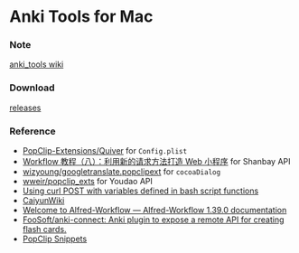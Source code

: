 Anki Tools for Mac
===

### Note

[anki_tools wiki](https://github.com/cdpath/anki_tools/wiki)


### Download

[releases](https://github.com/cdpath/anki_tools/releases)


### Reference

- [PopClip-Extensions/Quiver](https://github.com/pilotmoon/PopClip-Extensions/tree/0ea8420c1f2cc40da888d092e4a946c7ab0c50b4/source/Quiver)  for `Config.plist`
- [Workflow 教程（八）：利用新的请求方法打造 Web 小程序](https://sspai.com/post/35857) for Shanbay API
- [wizyoung/googletranslate.popclipext](https://github.com/wizyoung/googletranslate.popclipext) for `cocoaDialog`
- [wweir/popclip_exts](https://github.com/wweir/popclip_exts) for Youdao API
- [Using curl POST with variables defined in bash script functions](https://stackoverflow.com/a/17032673)
- [CaiyunWiki](https://open.caiyunapp.com/Main_Page)
- [Welcome to Alfred-Workflow — Alfred-Workflow 1.39.0 documentation](http://www.deanishe.net/alfred-workflow/index.html)
- [FooSoft/anki-connect: Anki plugin to expose a remote API for creating flash cards.](https://github.com/FooSoft/anki-connect)
- [PopClip Snippets](https://www.popclip.app/dev/snippets)
